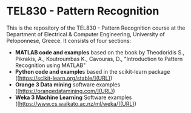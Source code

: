 # TEL830 - Pattern Recognition
This is the repository of the TEL830 - Pattern Recognition course at the Department of Electrical & Computer Engineering, University of Peloponnese, Greece.
It consists of four sections:

* **MATLAB code and examples** based on the book by Theodoridis S., Pikrakis, A., Koutroumbas K., Cavouras, D., "Introduction to Pattern Recognition using MATLAB"
* **Python code and example**s based in the scikit-learn package ([https://scikit-learn.org/stable/](URL))
* **Orange 3 Data mining** software examples ([https://orangedatamining.com/](URL))
* **Weka 3 Machine Learning** Software examples ([https://www.cs.waikato.ac.nz/ml/weka/](URL))